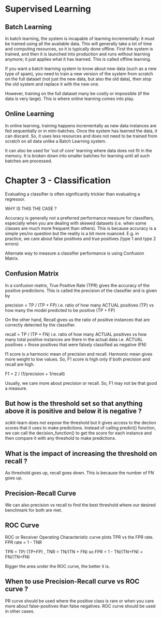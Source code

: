 
# Supervised Learning

## Batch Learning

In batch learning, the system is incapable of learning incrementally: it must be trained using all the available data. This will generally take a lot of time and computing resources, so it is typically done offline. First the system is trained, and then it is launched into production and runs without learning anymore; it just applies what it has learned. This is called offline learning.

If you want a batch learning system to know about new data (such as a new type of spam), you need to train a new version of the system from scratch on the full dataset (not just the new data, but also the old data), then stop the old system and replace it with the new one.

However, training on the full dataset many be costly or impossible (if the data is very large). 
This is where online learning comes into play.

## Online Learning

In online learning, training happens incrementally as new data instances are fed sequentially or in mini-batches. Once the system has learned the data, it can discard. So, it uses less resources and does not need to be trained from scratch on all data unlike a Batch Learning system.

It can also be used for 'out of core' learning where data does not fit in the memory. It is broken down into smaller batches for learning until all such batches are processed.

# Chapter 3 - Classification 

Evaluating a classifier is often significantly trickier than evaluating a regressor. 

WHY IS THIS THE CASE ?

Accuracy is generally not a preferred performance measure for classifiers, especially when you are dealing with skewed datasets (i.e. when some classes are much more frequent than others).
This is because accuracy is a simple yes/no question but the reality is a bit more nuanced. E.g. in practice, we care about false positives and true positives (type 1 and type 2 errors)

Alternate way to measure a classifier performance is using Confusion Matrix.

## Confusion Matrix

In a confusion matrix, True Positive Rate (TPR) gives the accuracy of the positive predictions. This is called the precision of the classifier and is given by 

precision = TP / (TP + FP) i.e. ratio of how many ACTUAL positives (TP) vs how many the model predicted to be positive (TP + FP)

On the other hand, Recall gives us the ratio of positive instances that are correctly detected by the classifier.

recall = TP / (TP + FN) i.e. ratio of how many ACTUAL positives vs how many total positive instances are there in the actual data i.e. ACTUAL positives + those positives that were falsely classified as negative (FN)

f1 score is a harmonic mean of precision and recall. Harmonic mean gives more weight to low values. So, F1 score is high only if both precision and recall are high. 

F1  = 2 / (1/precision + 1/recall) 

Usually, we care more about precision or recall. So, F1 may not be that good a measure. 

## But how is the threshold set so that anything above it is positive and below it is negative ?

scikit-learn does not expose the threshold but it gives access to the deciion scores that it uses to make predictions. Instead of calling predict() function, we can call the decision_function() to get the score for each instance and then compare it with any threshold to make predictions.

## What is the impact of increasing the threshold on recall ?
As threshold goes up, recall goes down. This is because the number of FN goes up.

## Precision-Recall Curve
We can also precision vs recall to find the best threshold where our desired benchmark for both are met. 

## ROC Curve
ROC or Receiver Operating Characteristic curve plots TPR vs the FPR rate. FPR rate = 1 - TNR 

TPR = TP/ (TP+FP) , TNR = TN/(TN + FN)
so FPR = 1 - TN/(TN+FN) = FN/(TN+FN)


Bigger the area under the ROC curve, the better it is.


## When to use Precision-Recall curve vs ROC curve ?
PR curve should be used where the positive class is rare or when you care more about false-positives than false negatives. 
ROC curve should be used in other cases. 
